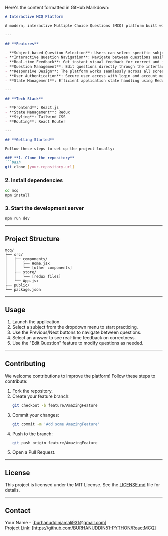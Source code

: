 Here's the content formatted in GitHub Markdown:  

```markdown
# Interactive MCQ Platform

A modern, interactive Multiple Choice Questions (MCQ) platform built with React and Redux, featuring a clean user interface powered by Tailwind CSS.

---

## **Features**

- **Subject-based Question Selection**: Users can select specific subjects to practice.  
- **Interactive Question Navigation**: Navigate between questions easily using Previous/Next buttons.  
- **Real-time Feedback**: Get instant visual feedback for correct and incorrect answers.  
- **Question Management**: Edit questions directly through the interface for a personalized experience.  
- **Responsive Design**: The platform works seamlessly across all screen sizes.  
- **User Authentication**: Secure user access with login and account management.  
- **State Management**: Efficient application state handling using Redux.

---

## **Tech Stack**

- **Frontend**: React.js  
- **State Management**: Redux  
- **Styling**: Tailwind CSS  
- **Routing**: React Router  

---

## **Getting Started**

Follow these steps to set up the project locally:

### **1. Clone the repository**
```bash
git clone [your-repository-url]
```

### **2. Install dependencies**
```bash
cd mcq
npm install
```

### **3. Start the development server**
```bash
npm run dev
```

---

## **Project Structure**

```plaintext
mcq/
├── src/
│   ├── components/
│   │   ├── Home.jsx
│   │   └── [other components]
│   ├── store/
│   │   └── [redux files]
│   └── App.jsx
├── public/
└── package.json
```

---

## **Usage**

1. Launch the application.  
2. Select a subject from the dropdown menu to start practicing.  
3. Use the Previous/Next buttons to navigate between questions.  
4. Select an answer to see real-time feedback on correctness.  
5. Use the "Edit Question" feature to modify questions as needed.  

---

## **Contributing**

We welcome contributions to improve the platform! Follow these steps to contribute:

1. Fork the repository.  
2. Create your feature branch:  
   ```bash
   git checkout -b feature/AmazingFeature
   ```
3. Commit your changes:  
   ```bash
   git commit -m 'Add some AmazingFeature'
   ```
4. Push to the branch:  
   ```bash
   git push origin feature/AmazingFeature
   ```
5. Open a Pull Request.

---

## **License**

This project is licensed under the MIT License. See the [LICENSE.md](LICENSE.md) file for details.

---

## **Contact**

Your Name - [burhanuddinjamali931@gmail.com]  
Project Link: [https://github.com/BURHANUDDIN51-PYTHON/ReactMCQ]  
```

